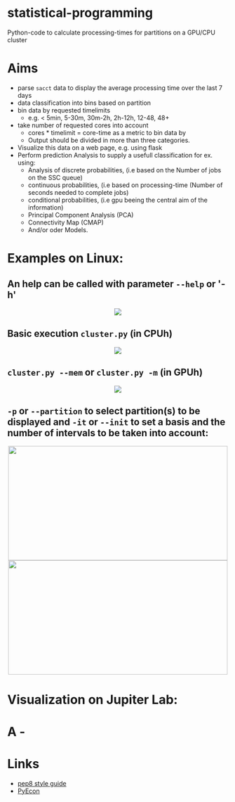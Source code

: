 # statistical-programming
Python-code to calculate processing-times for partitions on a GPU/CPU cluster
<br>

# Aims
  * parse `sacct` data to display the average processing time over the last 7 days
  * data classification into bins based on partition
  * bin data by requested timelimits
    * e.g. < 5min, 5-30m, 30m-2h, 2h-12h, 12-48, 48+
  * take number of requested cores into account
    * cores * timelimit = core-time as a metric to bin data by
    * Output should be divided in more than three categories.
* Visualize this data on a web page, e.g. using flask
* Perform prediction Analysis to supply a usefull classification for ex. using:
    * Analysis of discrete probabilities, (i.e based on the Number of jobs on the SSC queue)
    * continuous probabilities, (i.e based on processing-time (Number of seconds needed to complete jobs)
    * conditional probabilities, (i.e gpu beeing the central aim of the information)
    * Principal Component Analysis (PCA)
    * Connectivity Map (CMAP)
    * And/or oder Models.
 
# Examples on Linux:

## An help can be called with parameter `--help` or '-h'

<p align="center">
  <img src="https://github.com/etchoum9519/statistical-programming/assets/157910011/a6c5e193-e0d4-4099-860e-f575e7e78345">
</p>

## Basic execution `cluster.py` (in CPUh)

<p align="center">
  <img src="https://github.com/etchoum9519/statistical-programming/assets/157910011/370c2a79-7772-4ff6-bf5b-43f70a6771cd">
</p>


## `cluster.py --mem` or `cluster.py -m` (in GPUh)

<p align="center">
  <img src="https://github.com/etchoum9519/statistical-programming/assets/157910011/ed97d25b-9f12-43d9-ba52-6631d732cfaf">
</p>


## `-p` or `--partition` to select partition(s) to be displayed and `-it` or `--init` to set a basis and the number of intervals to be taken into account:

<p align="center">
<img src="https://github.com/etchoum9519/statistical-programming/assets/157910011/76290142-e1e5-4157-a0cd-6d2c2f5dfda1"   width="500" height="260" /> <img src="https://github.com/etchoum9519/statistical-programming/assets/157910011/cb341b40-e951-4533-8916-045e395413dd"   width="500" height="260" />
</p>


# Visualization on Jupiter Lab:

# A - 



# Links

* [pep8 style guide](https://www.python.org/dev/peps/pep-0008/)
* [PyEcon](https://pyecon.org/lecture/)
